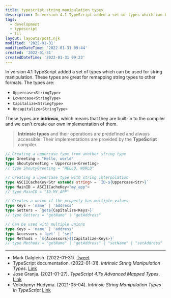 ```yaml
---
title: typescript string manipulation types
description: In version 4.1 TypeScript added a set of types which can be used for string manipulation. These types are great for remapping string types to other formats.
tags:
  - development
  - typescript
  - til
layout: layouts/post.njk
modified: '2022-01-31'
modifiedDateTime: '2022-01-31 09:44'
created: '2022-01-31'
createdDateTime: '2022-01-31 09:23'
---
```


In version 4.1 TypeScript added a set of types which can be used for string manipulation. These types are great for remapping string types to other formats. The types are:

- `Uppercase<StringType>`
- `Lowercase<StringType>`
- `Capitalize<StringType>`
- `Uncapitalize<StringType>`

These types are **intrinsic**, which means that they are built-in to the compiler and we can't create our own implementation of them.

> **Intrinsic types** and their operations are predefined and always accessible.
> Their implementations are provided by the **TypeScript** compiler.

```typescript
// Creating a uppercase type from another string type
type Greeting = "Hello, world"
type ShoutyGreeting = Uppercase<Greeting>
// type ShoutyGreeting = "HELLO, WORLD"

// Creating a uppercase type with string interpolation
type ASCIICacheKey<Str extends string> = `ID-${Uppercase<Str>}`
type MainID = ASCIICacheKey<"my_app">
// type MainID = "ID-MY_APP"

// Creates a union if the property has multiple values
type Keys = 'name' | 'address'
type Getters = `get${Capitalize<Keys>}`
// type Getters = "getName" | "getAddress"

// Can be used with multiple unions
type Keys = 'name' | 'address'
type Accessors = 'get' | 'set'
type Methods = `${Accessors}${Capitalize<Keys>}`
// type Methods = "getName" | "getAddress" | "setName" | "setAddress"
```

---
- Mark Dalgleish. (2022-01-31). [Tweet](https://twitter.com/markdalgleish/status/1487932989539377153)
- TypeScript documentation. (2022-01-31). _Intrinsic String Manipulation Types_. [Link](https://www.typescriptlang.org/docs/handbook/2/template-literal-types.html#intrinsic-string-manipulation-types)
- Jose Granja. (2021-01-27). _TypeScript 4.1’s Advanced Mapped Types_. [Link](https://betterprogramming.pub/typescript-4-1s-advanced-mapped-types-eba9a2ba7a9)
- Volodymyr Hudyma. (2021-05-04). _Intrinsic String Manipulation Types In TypeScript_ [Link](https://vhudyma-blog.eu/intrinsic-string-manipulation-types-in-typescript/)